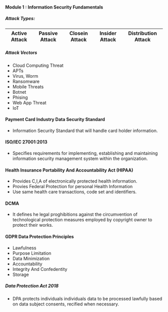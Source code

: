 #### Module 1 : Information Security Fundamentals

##### Attack Types: 
|Active Attack| Passive Attack |Closein Attack| Insider Attack | Distribution Attack |
|---|---|---|---|---|

##### Attack Vectors
* Cloud Computing Threat
* APTs
* Virus, Worm
* Ransomware
* Mobile Threats
* Botnet
* Phising
* Web App Threat
* IoT

#### Payment Card Industry  Data Security Standard
* Information Security Standard that will handle card holder information.

#### ISO/IEC 27001:2013
* Specifies requirements for implementing, establishing and maintaining information security management system within the organization.

#### Health Insurance Portability And Accountability Act (HIPAA)
* Provides C,I,A of electronically protected health information.
* Provies Federal Protection for personal Health Information
* Use same health care transactions, code set and identifiers.

#### DCMA
* It defines he legal proghibitions against the circumvention of technological protection measures employed by copyright owner to protect their works.

#### GDPR Data Protection Principles
* Lawfulness
* Purpose Limitation
* Data Minimization
* Accountability
* Integrity And Confedentity
* Storage

##### Data Protection Act 2018
* DPA protects individuals individuals data to be processed lawfully based on data subject consents, recified when necessary.
